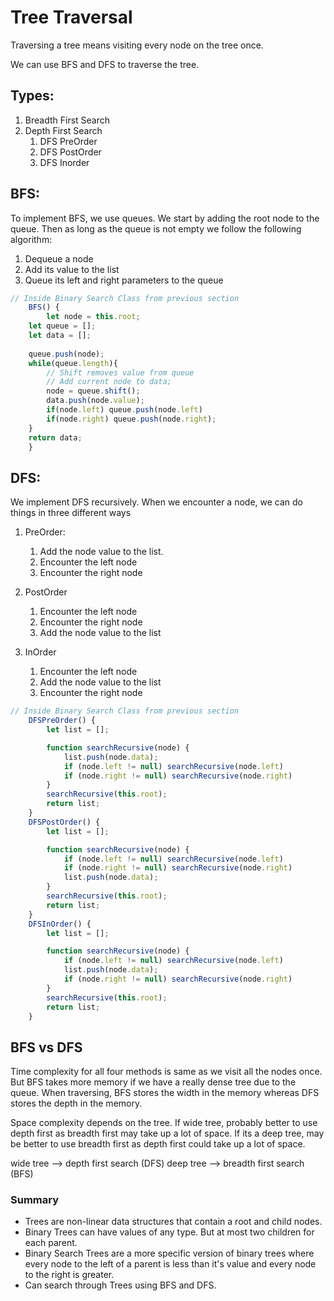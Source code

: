 # Tree Traversal
Traversing a tree means visiting every node on the tree once.

We can use BFS and DFS to traverse the tree. 

## Types:
1. Breadth First Search
2. Depth First Search
	1. DFS PreOrder
	2. DFS PostOrder
	3. DFS Inorder

## BFS:

To implement BFS, we use queues. We start by adding the root node to the queue. Then as long as the queue is not empty we follow the following algorithm:
1. Dequeue a node
2. Add its value to the list
3. Queue its left and right parameters to the queue

```javascript
// Inside Binary Search Class from previous section
    BFS() {
        let node = this.root;
	let queue = [];
	let data = [];
	
	queue.push(node);
	while(queue.length){
		// Shift removes value from queue 
		// Add current node to data;
		node = queue.shift();
		data.push(node.value);
		if(node.left) queue.push(node.left)
		if(node.right) queue.push(node.right);
	}
	return data;
    }
```

## DFS:

We implement DFS recursively. When we encounter a node, we can do things in three different ways

1. PreOrder:

	1. Add the node value to the list.
	2. Encounter the left node
	3. Encounter the right node

2. PostOrder
	
	1. Encounter the left node
	2. Encounter the right node
	3. Add the node value to the list

3. InOrder
	
	1. Encounter the left node
	2. Add the node value to the list
	3. Encounter the right node

```javascript
// Inside Binary Search Class from previous section
    DFSPreOrder() {
        let list = [];

        function searchRecursive(node) {
            list.push(node.data);
            if (node.left != null) searchRecursive(node.left)
            if (node.right != null) searchRecursive(node.right)
        }
        searchRecursive(this.root);
        return list;
    }
    DFSPostOrder() {
        let list = [];

        function searchRecursive(node) {
            if (node.left != null) searchRecursive(node.left)
            if (node.right != null) searchRecursive(node.right)
            list.push(node.data);
        }
        searchRecursive(this.root);
        return list;
    }
    DFSInOrder() {
        let list = [];

        function searchRecursive(node) {
            if (node.left != null) searchRecursive(node.left)
            list.push(node.data);
            if (node.right != null) searchRecursive(node.right)
        }
        searchRecursive(this.root);
        return list;
    }
```

## BFS vs DFS
Time complexity for all four methods is same as we visit all the nodes once. But BFS takes more memory if we have a really dense tree due to the queue. When traversing, BFS stores the width in the memory whereas DFS stores the depth in the memory.

Space complexity depends on the tree. If wide tree, probably better to use depth first as breadth first may take up a lot of space. If its a deep tree, may be better to use breadth first as depth first could take up a lot of space.

wide tree --> depth first search (DFS)
deep tree --> breadth first search (BFS)

### Summary
- Trees are non-linear data structures that contain a root and child nodes. 
- Binary Trees can have values of any type. But at most two children for each parent.
- Binary Search Trees are a more specific version of binary trees where every node to the left of a parent is less than it's value and every node to the right is greater. 
- Can search through Trees using BFS and DFS. 
